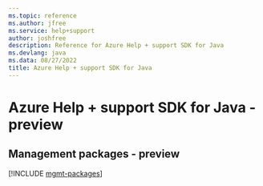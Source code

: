 ```yaml
---
ms.topic: reference
ms.author: jfree
ms.service: help+support
author: joshfree
description: Reference for Azure Help + support SDK for Java
ms.devlang: java
ms.data: 08/27/2022
title: Azure Help + support SDK for Java
---
```

# Azure Help + support SDK for Java - preview

## Management packages - preview
[!INCLUDE [mgmt-packages](help-+-support-mgmt-index.md)]